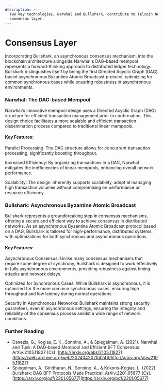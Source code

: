 ```yaml
---
description: >-
  Two key technologies, Narwhal and Bullshark, contribute to Telcoin Network's
  consensus layer.
---
```


# Consensus Layer

Incorporating Bullshark, an asynchronous consensus mechanism, into the blockchain architecture alongside Narwhal's DAG-based mempool represents a forward-thinking approach to distributed ledger technology. Bullshark distinguishes itself by being the first Directed Acyclic Graph (DAG) based asynchronous Byzantine Atomic Broadcast protocol, optimizing for common synchronous cases while ensuring robustness in asynchronous environments.

### Narwhal: The DAG-based Mempool

Narwhal's innovative mempool design uses a Directed Acyclic Graph (DAG) structure for efficient transaction management prior to confirmation. This design choice facilitates a more scalable and efficient transaction dissemination process compared to traditional linear mempools.

#### Key Features:

Parallel Processing: The DAG structure allows for concurrent transaction processing, significantly boosting throughput.

Increased Efficiency: By organizing transactions in a DAG, Narwhal mitigates the inefficiencies of linear mempools, enhancing overall network performance.

Scalability: The design inherently supports scalability, adept at managing high transaction volumes without compromising on performance or resource efficiency.

### Bullshark: Asynchronous Byzantine Atomic Broadcast

Bullshark represents a groundbreaking step in consensus mechanisms, offering a secure and efficient way to achieve consensus in distributed networks. As an asynchronous Byzantine Atomic Broadcast protocol based on a DAG, Bullshark is tailored for high-performance, distributed systems, with optimizations for both synchronous and asynchronous operations.

#### Key Features:

Asynchronous Consensus: Unlike many consensus mechanisms that require some degree of synchrony, Bullshark is designed to work effectively in fully asynchronous environments, providing robustness against timing attacks and network delays.

Optimized for Synchronous Cases: While Bullshark is asynchronous, it is optimized for the more common synchronous cases, ensuring high throughput and low latency during normal operations.

Security in Asynchronous Networks: Bullshark maintains strong security guarantees, even in asynchronous settings, ensuring the integrity and reliability of the consensus process amidst a wide range of network conditions.

### Further Reading

* Danezis, G., Kogias, E. K., Sonnino, A., & Spiegelman, A. (2021). Narwhal and Tusk: A DAG-based Mempool and Efficient BFT Consensus. ArXiv:2105.11827 \[Cs]. [http://arxiv.org/abs/2105.11827](https://web.archive.org/web/20240420204246/http://arxiv.org/abs/2105.11827)
* Spiegelman, A., Giridharan, N., Sonnino, A., & Kokoris-Kogias, L. (2022). Bullshark: DAG BFT Protocols Made Practical. ArXiv:2201.05677 \[Cs]. [https://arxiv.org/pdf/2201.05677](https://arxiv.org/pdf/2201.05677)
